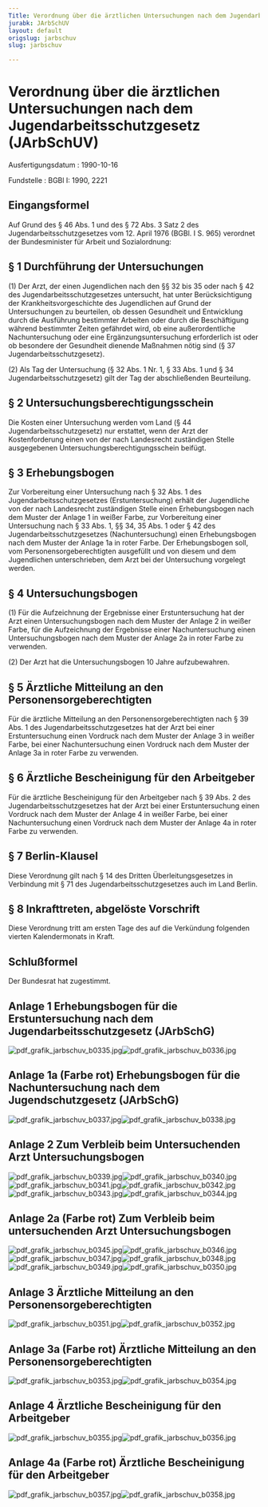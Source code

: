 ```yaml
---
Title: Verordnung über die ärztlichen Untersuchungen nach dem Jugendarbeitsschutzgesetz
jurabk: JArbSchUV
layout: default
origslug: jarbschuv
slug: jarbschuv

---
```


# Verordnung über die ärztlichen Untersuchungen nach dem Jugendarbeitsschutzgesetz (JArbSchUV)

Ausfertigungsdatum
:   1990-10-16

Fundstelle
:   BGBl I: 1990, 2221

## Eingangsformel

Auf Grund des § 46 Abs. 1 und des § 72 Abs. 3 Satz 2 des
Jugendarbeitsschutzgesetzes vom 12. April 1976 (BGBl. I S. 965)
verordnet der Bundesminister für Arbeit und Sozialordnung:

## § 1 Durchführung der Untersuchungen

(1) Der Arzt, der einen Jugendlichen nach den §§ 32 bis 35 oder nach §
42 des Jugendarbeitsschutzgesetzes untersucht, hat unter
Berücksichtigung der Krankheitsvorgeschichte des Jugendlichen auf
Grund der Untersuchungen zu beurteilen, ob dessen Gesundheit und
Entwicklung durch die Ausführung bestimmter Arbeiten oder durch die
Beschäftigung während bestimmter Zeiten gefährdet wird, ob eine
außerordentliche Nachuntersuchung oder eine Ergänzungsuntersuchung
erforderlich ist oder ob besondere der Gesundheit dienende Maßnahmen
nötig sind (§ 37 Jugendarbeitsschutzgesetz).

(2) Als Tag der Untersuchung (§ 32 Abs. 1 Nr. 1, § 33 Abs. 1 und § 34
Jugendarbeitsschutzgesetz) gilt der Tag der abschließenden
Beurteilung.

## § 2 Untersuchungsberechtigungsschein

Die Kosten einer Untersuchung werden vom Land (§ 44
Jugendarbeitsschutzgesetz) nur erstattet, wenn der Arzt der
Kostenforderung einen von der nach Landesrecht zuständigen Stelle
ausgegebenen Untersuchungsberechtigungsschein beifügt.

## § 3 Erhebungsbogen

Zur Vorbereitung einer Untersuchung nach § 32 Abs. 1 des
Jugendarbeitsschutzgesetzes (Erstuntersuchung) erhält der Jugendliche
von der nach Landesrecht zuständigen Stelle einen Erhebungsbogen nach
dem Muster der Anlage 1 in weißer Farbe, zur Vorbereitung einer
Untersuchung nach § 33 Abs. 1, §§ 34, 35 Abs. 1 oder § 42 des
Jugendarbeitsschutzgesetzes (Nachuntersuchung) einen Erhebungsbogen
nach dem Muster der Anlage 1a in roter Farbe. Der Erhebungsbogen soll,
vom Personensorgeberechtigten ausgefüllt und von diesem und dem
Jugendlichen unterschrieben, dem Arzt bei der Untersuchung vorgelegt
werden.

## § 4 Untersuchungsbogen

(1) Für die Aufzeichnung der Ergebnisse einer Erstuntersuchung hat der
Arzt einen Untersuchungsbogen nach dem Muster der Anlage 2 in weißer
Farbe, für die Aufzeichnung der Ergebnisse einer Nachuntersuchung
einen Untersuchungsbogen nach dem Muster der Anlage 2a in roter Farbe
zu verwenden.

(2) Der Arzt hat die Untersuchungsbogen 10 Jahre aufzubewahren.

## § 5 Ärztliche Mitteilung an den Personensorgeberechtigten

Für die ärztliche Mitteilung an den Personensorgeberechtigten nach §
39 Abs. 1 des Jugendarbeitsschutzgesetzes hat der Arzt bei einer
Erstuntersuchung einen Vordruck nach dem Muster der Anlage 3 in weißer
Farbe, bei einer Nachuntersuchung einen Vordruck nach dem Muster der
Anlage 3a in roter Farbe zu verwenden.

## § 6 Ärztliche Bescheinigung für den Arbeitgeber

Für die ärztliche Bescheinigung für den Arbeitgeber nach § 39 Abs. 2
des Jugendarbeitsschutzgesetzes hat der Arzt bei einer
Erstuntersuchung einen Vordruck nach dem Muster der Anlage 4 in weißer
Farbe, bei einer Nachuntersuchung einen Vordruck nach dem Muster der
Anlage 4a in roter Farbe zu verwenden.

## § 7 Berlin-Klausel

Diese Verordnung gilt nach § 14 des Dritten Überleitungsgesetzes in
Verbindung mit § 71 des Jugendarbeitsschutzgesetzes auch im Land
Berlin.

## § 8 Inkrafttreten, abgelöste Vorschrift

Diese Verordnung tritt am ersten Tage des auf die Verkündung folgenden
vierten Kalendermonats in Kraft.

## Schlußformel

Der Bundesrat hat zugestimmt.

## Anlage 1 Erhebungsbogen für die Erstuntersuchung nach dem Jugendarbeitsschutzgesetz (JArbSchG)

![pdf_grafik_jarbschuv_b0335.jpg](pdf_grafik_jarbschuv_b0335.jpg)![pdf_grafik_jarbschuv_b0336.jpg](pdf_grafik_jarbschuv_b0336.jpg)

## Anlage 1a (Farbe rot) Erhebungsbogen für die Nachuntersuchung nach dem Jugendschutzgesetz (JArbSchG)

![pdf_grafik_jarbschuv_b0337.jpg](pdf_grafik_jarbschuv_b0337.jpg)![pdf_grafik_jarbschuv_b0338.jpg](pdf_grafik_jarbschuv_b0338.jpg)

## Anlage 2 Zum Verbleib beim Untersuchenden Arzt Untersuchungsbogen

![pdf_grafik_jarbschuv_b0339.jpg](pdf_grafik_jarbschuv_b0339.jpg)![pdf_grafik_jarbschuv_b0340.jpg](pdf_grafik_jarbschuv_b0340.jpg)![pdf_grafik_jarbschuv_b0341.jpg](pdf_grafik_jarbschuv_b0341.jpg)![pdf_grafik_jarbschuv_b0342.jpg](pdf_grafik_jarbschuv_b0342.jpg)![pdf_grafik_jarbschuv_b0343.jpg](pdf_grafik_jarbschuv_b0343.jpg)![pdf_grafik_jarbschuv_b0344.jpg](pdf_grafik_jarbschuv_b0344.jpg)

## Anlage 2a (Farbe rot) Zum Verbleib beim untersuchenden Arzt Untersuchungsbogen

![pdf_grafik_jarbschuv_b0345.jpg](pdf_grafik_jarbschuv_b0345.jpg)![pdf_grafik_jarbschuv_b0346.jpg](pdf_grafik_jarbschuv_b0346.jpg)![pdf_grafik_jarbschuv_b0347.jpg](pdf_grafik_jarbschuv_b0347.jpg)![pdf_grafik_jarbschuv_b0348.jpg](pdf_grafik_jarbschuv_b0348.jpg)![pdf_grafik_jarbschuv_b0349.jpg](pdf_grafik_jarbschuv_b0349.jpg)![pdf_grafik_jarbschuv_b0350.jpg](pdf_grafik_jarbschuv_b0350.jpg)

## Anlage 3 Ärztliche Mitteilung an den Personensorgeberechtigten

![pdf_grafik_jarbschuv_b0351.jpg](pdf_grafik_jarbschuv_b0351.jpg)![pdf_grafik_jarbschuv_b0352.jpg](pdf_grafik_jarbschuv_b0352.jpg)

## Anlage 3a (Farbe rot) Ärztliche Mitteilung an den Personensorgeberechtigten

![pdf_grafik_jarbschuv_b0353.jpg](pdf_grafik_jarbschuv_b0353.jpg)![pdf_grafik_jarbschuv_b0354.jpg](pdf_grafik_jarbschuv_b0354.jpg)

## Anlage 4 Ärztliche Bescheinigung für den Arbeitgeber

![pdf_grafik_jarbschuv_b0355.jpg](pdf_grafik_jarbschuv_b0355.jpg)![pdf_grafik_jarbschuv_b0356.jpg](pdf_grafik_jarbschuv_b0356.jpg)

## Anlage 4a (Farbe rot) Ärztliche Bescheinigung für den Arbeitgeber

![pdf_grafik_jarbschuv_b0357.jpg](pdf_grafik_jarbschuv_b0357.jpg)![pdf_grafik_jarbschuv_b0358.jpg](pdf_grafik_jarbschuv_b0358.jpg)
